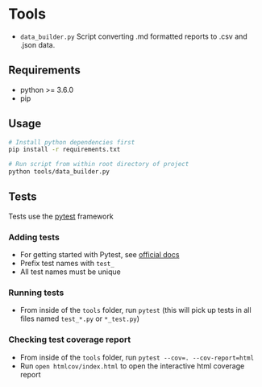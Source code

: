 # Tools

* `data_builder.py` Script converting .md formatted reports to .csv and .json data.

## Requirements

* python >= 3.6.0
* pip

## Usage

```bash
# Install python dependencies first
pip install -r requirements.txt

# Run script from within root directory of project
python tools/data_builder.py
```

## Tests

Tests use the [pytest](https://docs.pytest.org/) framework

### Adding tests
- For getting started with Pytest, see [official docs](https://docs.pytest.org/en/stable/getting-started.html)
- Prefix test names with `test_`
- All test names must be unique

### Running tests

- From inside of the `tools` folder, run `pytest` (this will pick up tests in all files named `test_*.py` or `*_test.py`)

### Checking test coverage report

- From inside of the `tools` folder, run `pytest --cov=. --cov-report=html`
- Run `open htmlcov/index.html` to open the interactive html coverage report

